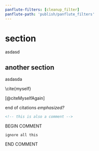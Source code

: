 ```yaml
---
panflute-filters: [cleanup_filter]
panflute-path: 'publish/panflute_filters'
---
```


# section 
asdasd

## another section
asdasda


\cite{myself}

[@citeMyselfAgain]

end of citations
*emphasized?*

<!-- this is a comment -->

```html
<!-- this is also a comment -->
```

BEGIN COMMENT
```
ignore all this
```
END COMMENT

